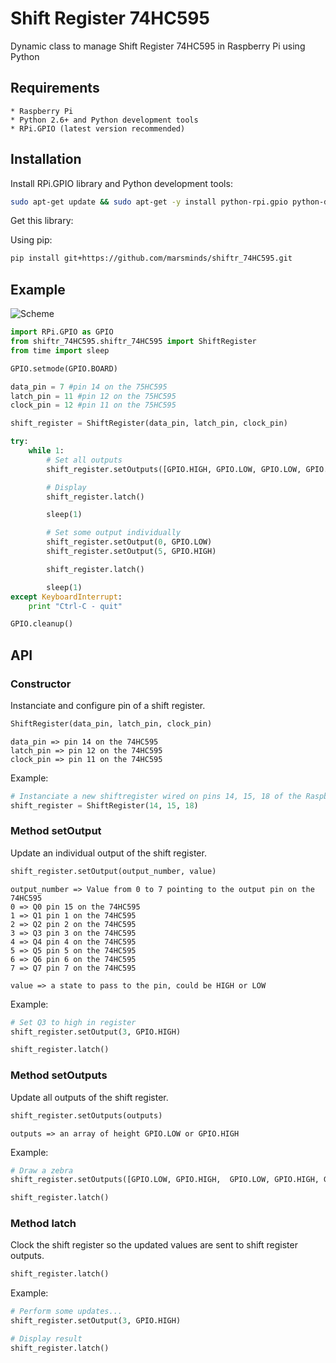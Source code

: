 Shift Register 74HC595
=======

Dynamic class to manage Shift Register 74HC595 in Raspberry Pi using Python

## Requirements

    * Raspberry Pi
    * Python 2.6+ and Python development tools
    * RPi.GPIO (latest version recommended)

## Installation

Install RPi.GPIO library and Python development tools:

``` bash
sudo apt-get update && sudo apt-get -y install python-rpi.gpio python-dev
```

Get this library:

Using pip:

``` bash
pip install git+https://github.com/marsminds/shiftr_74HC595.git
```


## Example
![Scheme](http://marsminds.com/wp-content/uploads/2015/09/74hc595_leds_bb.jpg)

``` python
import RPi.GPIO as GPIO
from shiftr_74HC595.shiftr_74HC595 import ShiftRegister
from time import sleep

GPIO.setmode(GPIO.BOARD)

data_pin = 7 #pin 14 on the 75HC595
latch_pin = 11 #pin 12 on the 75HC595
clock_pin = 12 #pin 11 on the 75HC595

shift_register = ShiftRegister(data_pin, latch_pin, clock_pin)

try:
    while 1:
        # Set all outputs
        shift_register.setOutputs([GPIO.HIGH, GPIO.LOW, GPIO.LOW, GPIO.LOW, GPIO.HIGH, GPIO.LOW, GPIO.LOW, GPIO.HIGH])

        # Display
        shift_register.latch()

        sleep(1)

        # Set some output individually
        shift_register.setOutput(0, GPIO.LOW)
        shift_register.setOutput(5, GPIO.HIGH)

        shift_register.latch()

        sleep(1)
except KeyboardInterrupt:
    print "Ctrl-C - quit"

GPIO.cleanup()
```

## API

### Constructor

Instanciate and configure pin of a shift register.

``` python
ShiftRegister(data_pin, latch_pin, clock_pin)
```

    data_pin => pin 14 on the 74HC595
    latch_pin => pin 12 on the 74HC595
    clock_pin => pin 11 on the 74HC595

Example:

``` python
# Instanciate a new shiftregister wired on pins 14, 15, 18 of the Raspberry
shift_register = ShiftRegister(14, 15, 18)
```

### Method setOutput

Update an individual output of the shift register.

``` python
shift_register.setOutput(output_number, value)
```

    output_number => Value from 0 to 7 pointing to the output pin on the 74HC595
    0 => Q0 pin 15 on the 74HC595
    1 => Q1 pin 1 on the 74HC595
    2 => Q2 pin 2 on the 74HC595
    3 => Q3 pin 3 on the 74HC595
    4 => Q4 pin 4 on the 74HC595
    5 => Q5 pin 5 on the 74HC595
    6 => Q6 pin 6 on the 74HC595
    7 => Q7 pin 7 on the 74HC595

    value => a state to pass to the pin, could be HIGH or LOW

Example:

``` python
# Set Q3 to high in register
shift_register.setOutput(3, GPIO.HIGH)

shift_register.latch()
```

### Method setOutputs

Update all outputs of the shift register.

``` python
shift_register.setOutputs(outputs)
```

    outputs => an array of height GPIO.LOW or GPIO.HIGH

Example:

``` python
# Draw a zebra
shift_register.setOutputs([GPIO.LOW, GPIO.HIGH,  GPIO.LOW, GPIO.HIGH, GPIO.LOW, GPIO.HIGH, GPIO.LOW, GPIO.HIGH])

shift_register.latch()
```

### Method latch

Clock the shift register so the updated values are sent to shift register outputs.

``` python
shift_register.latch()
```

Example:

``` python
# Perform some updates...
shift_register.setOutput(3, GPIO.HIGH)

# Display result
shift_register.latch()
```
